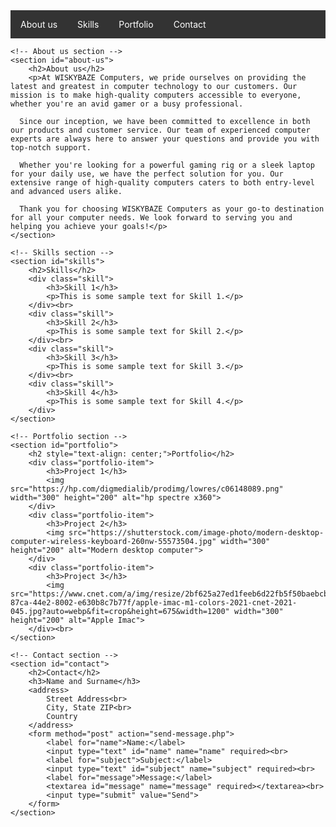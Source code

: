 <!DOCTYPE html>
<html>
<head>
	<title>WISKYBAZE</title>
	<style>
		/* CSS styles for Navigation Menu */
		nav {
			background-color: #333;
			overflow: hidden;
		}
		nav a {
			float: left;
			display: block;
			color: white;
			text-align: center;
			padding: 14px 16px;
			text-decoration: none;
		}
		nav a:hover {
			background-color: #ddd;
			color: black;
		}
		/* CSS styles for Skills and Portfolio sections */
		.skill, .portfolio-item {
			display: inline-block;
			width: 30%;
			margin: 0 1.5%;
			vertical-align: top;
		}
		.skill h3, .portfolio-item h3 {
			text-align: center;
		}
		.skill p {
			text-align: justify;
		}
	</style>
</head>
<body>
	<!-- Navigation menu -->
	<nav>
		<a href="#about-us">About us</a>
		<a href="#skills">Skills</a>
		<a href="#portfolio">Portfolio</a>
		<a href="#contact">Contact</a>
	</nav>

	<!-- About us section -->
	<section id="about-us">
		<h2>About us</h2>
		<p>At WISKYBAZE Computers, we pride ourselves on providing the latest and greatest in computer technology to our customers. Our mission is to make high-quality computers accessible to everyone, whether you're an avid gamer or a busy professional.

      Since our inception, we have been committed to excellence in both our products and customer service. Our team of experienced computer experts are always here to answer your questions and provide you with top-notch support.
      
      Whether you're looking for a powerful gaming rig or a sleek laptop for your daily use, we have the perfect solution for you. Our extensive range of high-quality computers caters to both entry-level and advanced users alike.
      
      Thank you for choosing WISKYBAZE Computers as your go-to destination for all your computer needs. We look forward to serving you and helping you achieve your goals!</p>
	</section>

	<!-- Skills section -->
	<section id="skills">
		<h2>Skills</h2>
		<div class="skill">
			<h3>Skill 1</h3>
			<p>This is some sample text for Skill 1.</p>
		</div><br>
		<div class="skill">
			<h3>Skill 2</h3>
			<p>This is some sample text for Skill 2.</p>
		</div><br>
		<div class="skill">
			<h3>Skill 3</h3>
			<p>This is some sample text for Skill 3.</p>
		</div><br>
		<div class="skill">
			<h3>Skill 4</h3>
			<p>This is some sample text for Skill 4.</p>
		</div>
	</section>

	<!-- Portfolio section -->
	<section id="portfolio">
		<h2 style="text-align: center;">Portfolio</h2>
		<div class="portfolio-item">
			<h3>Project 1</h3>
			<img src="https://hp.com/digmedialib/prodimg/lowres/c06148089.png" width="300" height="200" alt="hp spectre x360">
		</div>
		<div class="portfolio-item">
			<h3>Project 2</h3>
			<img src="https://shutterstock.com/image-photo/modern-desktop-computer-wireless-keyboard-260nw-55573504.jpg" width="300" height="200" alt="Modern desktop computer">
		</div>
		<div class="portfolio-item">
			<h3>Project 3</h3>
			<img src="https://www.cnet.com/a/img/resize/2bf625a27ed1feeb6d22fb5f50baebcb324ddd79/hub/2021/06/03/bc8e688c-87ca-44e2-8002-e630b8c7b77f/apple-imac-m1-colors-2021-cnet-2021-045.jpg?auto=webp&fit=crop&height=675&width=1200" width="300" height="200" alt="Apple Imac">
		</div><br>
	</section>

	<!-- Contact section -->
	<section id="contact">
		<h2>Contact</h2>
		<h3>Name and Surname</h3>
		<address>
			Street Address<br>
			City, State ZIP<br>
			Country
		</address>
		<form method="post" action="send-message.php">
			<label for="name">Name:</label>
			<input type="text" id="name" name="name" required><br>
			<label for="subject">Subject:</label>
			<input type="text" id="subject" name="subject" required><br>
			<label for="message">Message:</label>
			<textarea id="message" name="message" required></textarea><br>
			<input type="submit" value="Send">
		</form>
	</section>
</body>
</html> 

